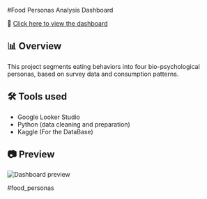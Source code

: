

#Food Personas Analysis Dashboard

🔗 [Click here to view the dashboard](https://lookerstudio.google.com/reporting/b755b04b-1891-4ec8-9afe-89ae11a35bfa)

## 📊 Overview
This project segments eating behaviors into four bio-psychological personas, based on survey data and consumption patterns.

## 🛠️ Tools used
- Google Looker Studio
- Python (data cleaning and preparation)
- Kaggle (For the DataBase)

## 📷 Preview
![Dashboard preview]("C:\Users\rokia\OneDrive\Pictures\food_personas.JPG")


#food_personas
